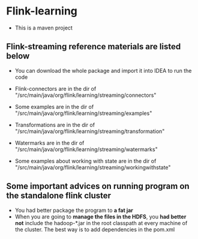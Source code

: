 # Flink-learning
* This is a maven project

## Flink-streaming reference materials are listed below

* You can download the whole package and import it into IDEA to run the code

* Flink-connectors are in the dir of "/src/main/java/org/flink/learning/streaming/connectors"

* Some examples are in the dir of "/src/main/java/org/flink/learning/streaming/examples"

* Transformations are in the dir of "/src/main/java/org/flink/learning/streaming/transformation"

* Watermarks are in the dir of "/src/main/java/org/flink/learning/streaming/watermarks"

* Some examples about working with state are in the dir of "/src/main/java/org/flink/learning/streaming/workingwithstate"

## Some important advices on running program on the standalone flink cluster

* You had better package the program to **a fat jar**
* When you are going to **manage the files in the HDFS**, you **had better not** include the hadoop-*.jar in the root classpath at every machine of the cluster. The best way is to add dependencies in the pom.xml
